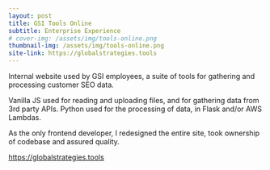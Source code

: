 ```yaml
---
layout: post
title: GSI Tools Online
subtitle: Enterprise Experience
# cover-img: /assets/img/tools-online.png
thumbnail-img: /assets/img/tools-online.png
site-link: https://globalstrategies.tools
---
```


Internal website used by GSI employees, a suite of tools for gathering and processing customer SEO data.

Vanilla JS used for reading and uploading files, and for gathering data from 3rd party APIs. Python used for the processing of data, in Flask and/or AWS Lambdas.

As the only frontend developer, I redesigned the entire site, took ownership of codebase and assured quality.

<a href="https://globalstrategies.tools" target="_blank">https://globalstrategies.tools</a>

